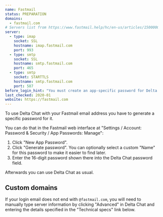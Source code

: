 ```yaml
---
name: Fastmail
status: PREPARATION
domains: 
  - fastmail.com
# Servers list from https://www.fastmail.help/hc/en-us/articles/1500000278342
server:
  - type: imap
    socket: SSL
    hostname: imap.fastmail.com
    port: 993
  - type: smtp
    socket: SSL
    hostname: smtp.fastmail.com
    port: 465
  - type: smtp
    socket: STARTTLS
    hostname: smtp.fastmail.com
    port: 587
before_login_hint: "You must create an app-specific password for Delta Chat before you can log in."
last_checked: 2020-01
website: https://fastmail.com
---
```


To use Delta Chat with your Fastmail email address
you have to generate a specific password for it.

You can do that in the Fastmail web interface
at "Settings / Account: Password & Security / App Passwords: Manage":

1. Click "New App Password".
2. Click "Generate password". You can optionally select a custom "Name" for this password to make it easier to find later.
3. Enter the 16-digit password shown there into the Delta Chat password field.

Afterwards you can use Delta Chat as usual.

## Custom domains

If your login email does not end with `@fastmail.com`, you will need to manually type server information by clicking "Advanced" in Delta Chat and entering the details specified in the "Technical specs" link below.
